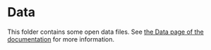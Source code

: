 # Data

This folder contains some open data files. See [the Data page of the documentation](https://clinlp.readthedocs.io/en/latest/data.html) for more information.
